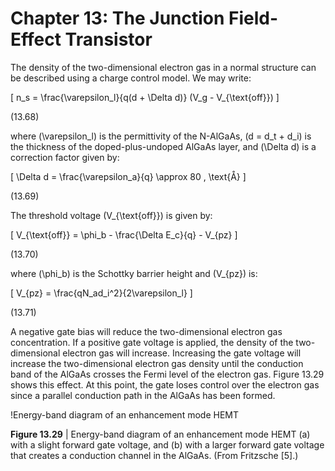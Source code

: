 # Chapter 13: The Junction Field-Effect Transistor

The density of the two-dimensional electron gas in a normal structure can be described using a charge control model. We may write:

\[
n_s = \frac{\varepsilon_l}{q(d + \Delta d)} (V_g - V_{\text{off}})
\]

(13.68)

where \(\varepsilon_l\) is the permittivity of the N-AlGaAs, \(d = d_t + d_i\) is the thickness of the doped-plus-undoped AlGaAs layer, and \(\Delta d\) is a correction factor given by:

\[
\Delta d = \frac{\varepsilon_a}{q} \approx 80 \, \text{Å}
\]

(13.69)

The threshold voltage \(V_{\text{off}}\) is given by:

\[
V_{\text{off}} = \phi_b - \frac{\Delta E_c}{q} - V_{pz}
\]

(13.70)

where \(\phi_b\) is the Schottky barrier height and \(V_{pz}\) is:

\[
V_{pz} = \frac{qN_ad_i^2}{2\varepsilon_l}
\]

(13.71)

A negative gate bias will reduce the two-dimensional electron gas concentration. If a positive gate voltage is applied, the density of the two-dimensional electron gas will increase. Increasing the gate voltage will increase the two-dimensional electron gas density until the conduction band of the AlGaAs crosses the Fermi level of the electron gas. Figure 13.29 shows this effect. At this point, the gate loses control over the electron gas since a parallel conduction path in the AlGaAs has been formed.

!Energy-band diagram of an enhancement mode HEMT

**Figure 13.29** | Energy-band diagram of an enhancement mode HEMT (a) with a slight forward gate voltage, and (b) with a larger forward gate voltage that creates a conduction channel in the AlGaAs. (From Fritzsche [5].)